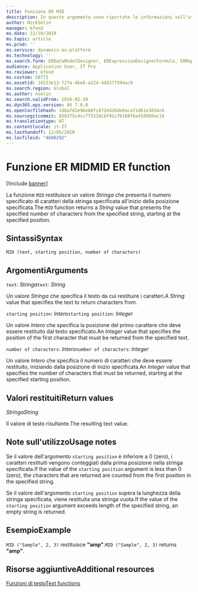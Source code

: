 ```yaml
---
title: Funzione ER MID
description: In questo argomento sono riportate le informazioni sull'utilizzo della funzione MID della creazione di report elettronici (ER).
author: NickSelin
manager: kfend
ms.date: 12/10/2019
ms.topic: article
ms.prod: ''
ms.service: dynamics-ax-platform
ms.technology: ''
ms.search.form: ERDataModelDesigner, ERExpressionDesignerFormula, ERMappedFormatDesigner, ERModelMappingDesigner
audience: Application User, IT Pro
ms.reviewer: kfend
ms.custom: 58771
ms.assetid: 24223e13-727a-4be6-a22d-4d427f504ac9
ms.search.region: Global
ms.author: nselin
ms.search.validFrom: 2016-02-28
ms.dyn365.ops.version: AX 7.0.0
ms.openlocfilehash: 1d8a7d2e9beb0fc8724d26de0acaf1d61e3834c6
ms.sourcegitcommit: 659375c4cc7f5524cbf91cf6160f6a410960ac16
ms.translationtype: HT
ms.contentlocale: it-IT
ms.lasthandoff: 12/05/2020
ms.locfileid: "4680292"
---
```

# <a name="mid-er-function"></a><span data-ttu-id="6c6bd-103">Funzione ER MID</span><span class="sxs-lookup"><span data-stu-id="6c6bd-103">MID ER function</span></span>

[!include [banner](../includes/banner.md)]

<span data-ttu-id="6c6bd-104">La funzione `MID` restituisce un valore *Stringa* che presenta il numero specificato di caratteri della stringa specificata all'inizio della posizione specificata.</span><span class="sxs-lookup"><span data-stu-id="6c6bd-104">The `MID` function returns a *String* value that presents the specified number of characters from the specified string, starting at the specified position.</span></span>

## <a name="syntax"></a><span data-ttu-id="6c6bd-105">Sintassi</span><span class="sxs-lookup"><span data-stu-id="6c6bd-105">Syntax</span></span>

```vb
MID (text, starting position, number of characters)
```

## <a name="arguments"></a><span data-ttu-id="6c6bd-106">Argomenti</span><span class="sxs-lookup"><span data-stu-id="6c6bd-106">Arguments</span></span>

<span data-ttu-id="6c6bd-107">`text`: *Stringa*</span><span class="sxs-lookup"><span data-stu-id="6c6bd-107">`text`: *String*</span></span>

<span data-ttu-id="6c6bd-108">Un valore *Stringa* che specifica il testo da cui restituire i caratteri.</span><span class="sxs-lookup"><span data-stu-id="6c6bd-108">A *String* value that specifies the text to return characters from.</span></span>

<span data-ttu-id="6c6bd-109">`starting position`: *Intero*</span><span class="sxs-lookup"><span data-stu-id="6c6bd-109">`starting position`: *Integer*</span></span>

<span data-ttu-id="6c6bd-110">Un valore *Intero* che specifica la posizione del primo carattere che deve essere restituito dal testo specificato.</span><span class="sxs-lookup"><span data-stu-id="6c6bd-110">An *Integer* value that specifies the position of the first character that must be returned from the specified text.</span></span>

<span data-ttu-id="6c6bd-111">`number of characters`: *Intero*</span><span class="sxs-lookup"><span data-stu-id="6c6bd-111">`number of characters`: *Integer*</span></span>

<span data-ttu-id="6c6bd-112">Un valore *Intero* che specifica il numero di caratteri che deve essere restituito, iniziando dalla posizione di inizio specificata.</span><span class="sxs-lookup"><span data-stu-id="6c6bd-112">An *Integer* value that specifies the number of characters that must be returned, starting at the specified starting position.</span></span>

## <a name="return-values"></a><span data-ttu-id="6c6bd-113">Valori restituiti</span><span class="sxs-lookup"><span data-stu-id="6c6bd-113">Return values</span></span>

<span data-ttu-id="6c6bd-114">*Stringa*</span><span class="sxs-lookup"><span data-stu-id="6c6bd-114">*String*</span></span>

<span data-ttu-id="6c6bd-115">Il valore di testo risultante.</span><span class="sxs-lookup"><span data-stu-id="6c6bd-115">The resulting text value.</span></span>

## <a name="usage-notes"></a><span data-ttu-id="6c6bd-116">Note sull'utilizzo</span><span class="sxs-lookup"><span data-stu-id="6c6bd-116">Usage notes</span></span>

<span data-ttu-id="6c6bd-117">Se il valore dell'argomento `starting position` è inferiore a 0 (zero), i caratteri restituiti vengono conteggiati dalla prima posizione nella stringa specificata.</span><span class="sxs-lookup"><span data-stu-id="6c6bd-117">If the value of the `starting position` argument is less than 0 (zero), the characters that are returned are counted from the first position in the specified string.</span></span>

<span data-ttu-id="6c6bd-118">Se il valore dell'argomento `starting position` supera la lunghezza della stringa specificata, viene restituita una stringa vuota.</span><span class="sxs-lookup"><span data-stu-id="6c6bd-118">If the value of the `starting position` argument exceeds length of the specified string, an empty string is returned.</span></span>

## <a name="example"></a><span data-ttu-id="6c6bd-119">Esempio</span><span class="sxs-lookup"><span data-stu-id="6c6bd-119">Example</span></span>

<span data-ttu-id="6c6bd-120">`MID ("Sample", 2, 3)` restituisce **"amp"**.</span><span class="sxs-lookup"><span data-stu-id="6c6bd-120">`MID ("Sample", 2, 3)` returns **"amp"**.</span></span>

## <a name="additional-resources"></a><span data-ttu-id="6c6bd-121">Risorse aggiuntive</span><span class="sxs-lookup"><span data-stu-id="6c6bd-121">Additional resources</span></span>

[<span data-ttu-id="6c6bd-122">Funzioni di testo</span><span class="sxs-lookup"><span data-stu-id="6c6bd-122">Text functions</span></span>](er-functions-category-text.md)

